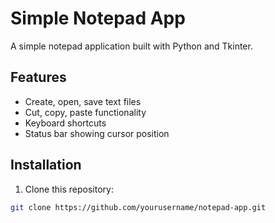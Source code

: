 # Simple Notepad App

A simple notepad application built with Python and Tkinter.

## Features
- Create, open, save text files
- Cut, copy, paste functionality
- Keyboard shortcuts
- Status bar showing cursor position

## Installation
1. Clone this repository:
```bash
git clone https://github.com/yourusername/notepad-app.git  

